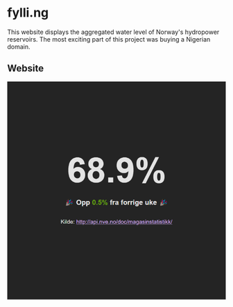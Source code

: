 # fylli.ng

This website displays the aggregated water level of Norway's hydropower reservoirs. The most exciting part of this project was buying a Nigerian domain.

## Website
![Website](website.png)
